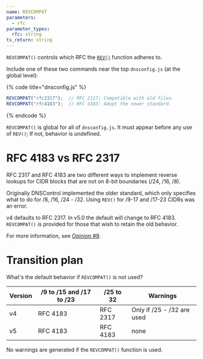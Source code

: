 ```yaml
---
name: REVCOMPAT
parameters:
  - rfc
parameter_types:
  rfc: string
ts_return: string
---
```


`REVCOMPAT()` controls which RFC the [`REV()`](REV.md) function adheres to.

Include one of these two commands near the top `dnsconfig.js` (at the global level):

{% code title="dnsconfig.js" %}
```javascript
REVCOMPAT("rfc2317");  // RFC 2117: Compatible with old files.
REVCOMPAT("rfc4183");  // RFC 4183: Adopt the newer standard.
```
{% endcode %}

`REVCOMPAT()` is global for all of `dnsconfig.js`. It must appear before any
use of `REV()`; If not, behavior is undefined.

# RFC 4183 vs RFC 2317

RFC 2317 and RFC 4183 are two different ways to implement reverse lookups for
CIDR blocks that are not on 8-bit boundaries (/24, /16, /8).

Originally DNSControl implemented the older standard, which only specifies what
to do for /8, /16, /24 - /32.  Using `REV()` for /9-17 and /17-23 CIDRs was an
error.

v4 defaults to RFC 2317.  In v5.0 the default will change to RFC 4183.
`REVCOMPAT()` is provided for those that wish to retain the old behavior.

For more information, see [Opinion #9](../../opinions.md#opinion-9-rfc-4183-is-better-than-rfc-2317).

# Transition plan

What's the default behavior if `REVCOMPAT()` is not used?

| Version | /9 to /15 and /17 to /23 | /25 to 32 | Warnings                   |
|---------|--------------------------|-----------|----------------------------|
| v4      | RFC 4183                 | RFC 2317  | Only if /25 - /32 are used |
| v5      | RFC 4183                 | RFC 4183  | none                       |

No warnings are generated if the `REVCOMPAT()` function is used.
